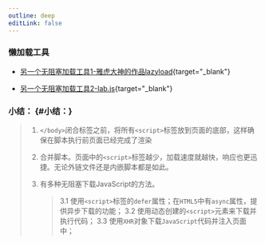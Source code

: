 ```yaml
---
outline: deep
editLink: false
---
```


### 懒加载工具
- [另一个无阻塞加载工具1-雅虎大神的作品lazyload](https://github.com/rgrove/lazyload){target="_blank"}

- [另一个无阻塞加载工具2-lab.js](https://github.com/getify/LABjs){target="_blank"}

### 小结： {#小结：}

> 1.  `</body>`闭合标签之前，将所有`<script>`标签放到页面的底部，这样确保在脚本执行前页面已经完成了渲染
>
> 2.  合并脚本。页面中的`<script>`标签越少，加载速度就越快，响应也更迅捷。无论外链文件还是内嵌脚本都是如此。
>
> 3.  有多种无阻塞下载JavaScript的方法。
>
>     > 3.1
>     > 使用`<script>`标签的`defer`属性；在`HTML5`中有`async`属性，提供异步下载的功能；
>     > 3.2 使用动态创建的`<script>`元素来下载并执行代码； 3.3
>     > 使用`XHR`对象下载`JavaScript`代码并注入页面中；
